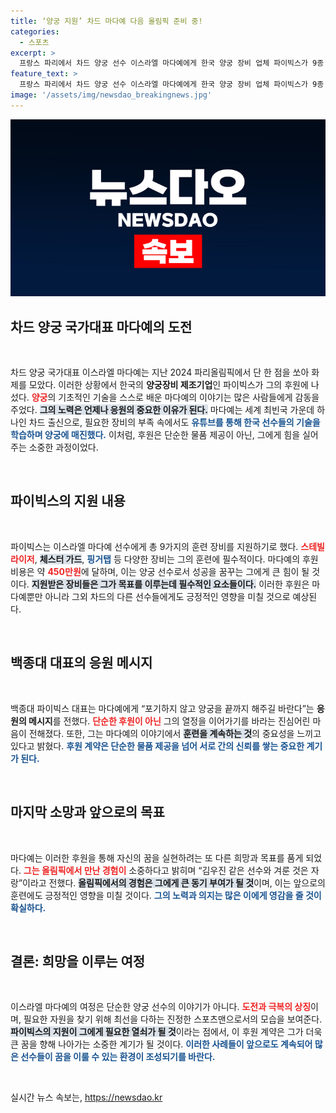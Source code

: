 ```yaml
---
title: ‘양궁 지원’ 차드 마다예 다음 올림픽 준비 중!
categories:
  - 스포츠
excerpt: >
  프랑스 파리에서 차드 양궁 선수 이스라엘 마다예에게 한국 양궁 장비 업체 파이빅스가 9종 물품 후원을 약속! 세계 최빈국 출신의 1점 궁사가 새로운 도약을 꿈꾼다. 그의 훈련과 성공 스토리에 많은 관심이 쏠리고 있다.
feature_text: >
  프랑스 파리에서 차드 양궁 선수 이스라엘 마다예에게 한국 양궁 장비 업체 파이빅스가 9종 물품 후원을 약속! 세계 최빈국 출신의 1점 궁사가 새로운 도약을 꿈꾼다. 그의 훈련과 성공 스토리에 많은 관심이 쏠리고 있다.
image: '/assets/img/newsdao_breakingnews.jpg'
---
```


<p><img src="/assets/img/newsdao_breakingnews.jpg" alt="firstkoreanews 속보" /></p>

<h2 data-ke-size="size26">차드 양궁 국가대표 마다예의 도전</h2>

<p data-ke-size="size16">&nbsp;</p>

<p>차드 양궁 국가대표 이스라엘 마다예는 지난 2024 파리올림픽에서 단 한 점을 쏘아 화제를 모았다. 이러한 상황에서 한국의 <b>양궁장비 제조기업</b>인 파이빅스가 그의 후원에 나섰다. <b><span style="color: #ee2323;">양궁</span></b>의 기초적인 기술을 스스로 배운 마다예의 이야기는 많은 사람들에게 감동을 주었다. <b><span style="background-color: #21538527;">그의 노력은 언제나 응원의 중요한 이유가 된다.</span></b> 마다예는 세계 최빈국 가운데 하나인 차드 출신으로, 필요한 장비의 부족 속에서도 <b><span style="color: #1a5490;">유튜브를 통해 한국 선수들의 기술을 학습하며 양궁에 매진했다.</span></b> 이처럼, 후원은 단순한 물품 제공이 아닌, 그에게 힘을 실어주는 소중한 과정이었다.</p>

<p data-ke-size="size16">&nbsp;</p>

<h2 data-ke-size="size26">파이빅스의 지원 내용</h2>

<p data-ke-size="size16">&nbsp;</p>

<p>파이빅스는 이스라엘 마다예 선수에게 총 9가지의 훈련 장비를 지원하기로 했다. <b><span style="color: #ee2323;">스테빌라이저</span></b>, <b><span style="background-color: #21538527;">체스터 가드</span></b>, <b><span style="color: #1a5490;">핑거탭</span></b> 등 다양한 장비는 그의 훈련에 필수적이다. 마다예의 후원 비용은 약 <b><span style="color: #ee2323;">450만원</span></b>에 달하며, 이는 양궁 선수로서 성공을 꿈꾸는 그에게 큰 힘이 될 것이다. <b><span style="background-color: #21538527;">지원받은 장비들은 그가 목표를 이루는데 필수적인 요소들이다.</span></b> 이러한 후원은 마다예뿐만 아니라 그외 차드의 다른 선수들에게도 긍정적인 영향을 미칠 것으로 예상된다.</p>

<p data-ke-size="size16">&nbsp;</p>

<h2 data-ke-size="size26">백종대 대표의 응원 메시지</h2>

<p data-ke-size="size16">&nbsp;</p>

<p>백종대 파이빅스 대표는 마다예에게 “포기하지 않고 양궁을 끝까지 해주길 바란다”는 <b>응원의 메시지</b>를 전했다. <b><span style="color: #ee2323;">단순한 후원이 아닌</span></b> 그의 열정을 이어가기를 바라는 진심어린 마음이 전해졌다. 또한, 그는 마다예의 이야기에서 <b><span style="background-color: #21538527;">훈련을 계속하는 것</span></b>의 중요성을 느끼고 있다고 밝혔다. <b><span style="color: #1a5490;">후원 계약은 단순한 물품 제공을 넘어 서로 간의 신뢰를 쌓는 중요한 계기가 된다.</span></b></p>

<p data-ke-size="size16">&nbsp;</p>

<h2 data-ke-size="size26">마지막 소망과 앞으로의 목표</h2>

<p data-ke-size="size16">&nbsp;</p>

<p>마다예는 이러한 후원을 통해 자신의 꿈을 실현하려는 또 다른 희망과 목표를 품게 되었다. <b><span style="color: #ee2323;">그는 올림픽에서 만난 경험이</span></b> 소중하다고 밝히며 “김우진 같은 선수와 겨룬 것은 자랑”이라고 전했다. <b><span style="background-color: #21538527;">올림픽에서의 경험은 그에게 큰 동기 부여가 될 것</span></b>이며, 이는 앞으로의 훈련에도 긍정적인 영향을 미칠 것이다. <b><span style="color: #1a5490;">그의 노력과 의지는 많은 이에게 영감을 줄 것이 확실하다.</span></b></p>

<p data-ke-size="size16">&nbsp;</p>

<h2 data-ke-size="size26">결론: 희망을 이루는 여정</h2>

<p data-ke-size="size16">&nbsp;</p>

<p>이스라엘 마다예의 여정은 단순한 양궁 선수의 이야기가 아니다. <b><span style="color: #ee2323;">도전과 극복의 상징</span></b>이며, 필요한 자원을 찾기 위해 최선을 다하는 진정한 스포츠맨으로서의 모습을 보여준다. <b><span style="background-color: #21538527;">파이빅스의 지원이 그에게 필요한 열쇠가 될 것</span></b>이라는 점에서, 이 후원 계약은 그가 더욱 큰 꿈을 향해 나아가는 소중한 계기가 될 것이다. <b><span style="color: #1a5490;">이러한 사례들이 앞으로도 계속되어 많은 선수들이 꿈을 이룰 수 있는 환경이 조성되기를 바란다.</span></b></p>

<p data-ke-size="size16">&nbsp;</p>
실시간 뉴스 속보는, <a href="https://newsdao.kr" rel="dofollow">https://newsdao.kr</a>


